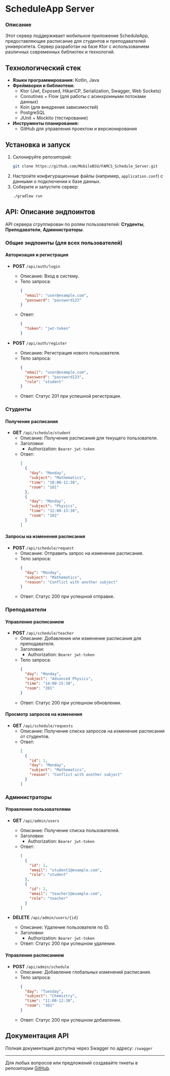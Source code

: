 # ScheduleApp Server

### Описание

Этот сервер поддерживает мобильное приложение ScheduleApp, предоставляющее расписание для студентов и преподавателей университета. Сервер разработан на базе Ktor с использованием различных современных библиотек и технологий.

## Технологический стек

- **Языки программирования:** Kotlin, Java
- **Фреймворки и библиотеки:**
  - Ktor (Jwt, Exposed, HikariCP, Serialization, Swagger, Web Sockets)
  - Coroutines + Flow (для работы с асинхронными потоками данных)
  - Koin (для внедрения зависимостей)
  - PostgreSQL
  - JUnit + Mockito (тестирование)
- **Инструменты планирования:**
  - GitHub для управления проектом и версионирования

## Установка и запуск

1. Склонируйте репозиторий:
    ```bash
    git clone https://github.com/MobileBSU/FAMCS_Schedule_Server.git
    ```
2. Настройте конфигурационные файлы (например, `application.conf`) с данными о подключении к базе данных.
3. Соберите и запустите сервер:
    ```bash
    ./gradlew run
    ```

## API: Описание эндпоинтов

API сервера сгруппирован по ролям пользователей: **Студенты**, **Преподаватели**, **Администраторы**.

### Общие эндпоинты (для всех пользователей)

#### Авторизация и регистрация
- **POST** `/api/auth/login`
  - Описание: Вход в систему.
  - Тело запроса:
    ```json
    {
      "email": "user@example.com",
      "password": "password123"
    }
    ```
  - Ответ:
    ```json
    {
      "token": "jwt-token"
    }
    ```

- **POST** `/api/auth/register`
  - Описание: Регистрация нового пользователя.
  - Тело запроса:
    ```json
    {
      "email": "user@example.com",
      "password": "password123",
      "role": "student"
    }
    ```
  - Ответ: Статус 201 при успешной регистрации.

### Студенты

#### Получение расписания
- **GET** `/api/schedule/student`
  - Описание: Получение расписания для текущего пользователя.
  - Заголовки:
    - Authorization: `Bearer jwt-token`
  - Ответ:
    ```json
    [
      {
        "day": "Monday",
        "subject": "Mathematics",
        "time": "10:00-11:30",
        "room": "101"
      },
      {
        "day": "Monday",
        "subject": "Physics",
        "time": "12:00-13:30",
        "room": "102"
      }
    ]
    ```

#### Запросы на изменения расписания
- **POST** `/api/schedule/request`
  - Описание: Отправить запрос на изменение расписания.
  - Тело запроса:
    ```json
    {
      "day": "Monday",
      "subject": "Mathematics",
      "reason": "Conflict with another subject"
    }
    ```
  - Ответ: Статус 200 при успешной отправке.

### Преподаватели

#### Управление расписанием
- **POST** `/api/schedule/teacher`
  - Описание: Добавление или изменение расписания для преподавателя.
  - Заголовки:
    - Authorization: `Bearer jwt-token`
  - Тело запроса:
    ```json
    {
      "day": "Monday",
      "subject": "Advanced Physics",
      "time": "14:00-15:30",
      "room": "201"
    }
    ```
  - Ответ: Статус 200 при успешном обновлении.

#### Просмотр запросов на изменения
- **GET** `/api/schedule/requests`
  - Описание: Получение списка запросов на изменение расписания от студентов.
  - Ответ:
    ```json
    [
      {
        "id": 1,
        "day": "Monday",
        "subject": "Mathematics",
        "reason": "Conflict with another subject"
      }
    ]
    ```

### Администраторы

#### Управление пользователями
- **GET** `/api/admin/users`
  - Описание: Получение списка пользователей.
  - Заголовки:
    - Authorization: `Bearer jwt-token`
  - Ответ:
    ```json
    [
      {
        "id": 1,
        "email": "student1@example.com",
        "role": "student"
      },
      {
        "id": 2,
        "email": "teacher1@example.com",
        "role": "teacher"
      }
    ]
    ```

- **DELETE** `/api/admin/users/{id}`
  - Описание: Удаление пользователя по ID.
  - Заголовки:
    - Authorization: `Bearer jwt-token`
  - Ответ: Статус 200 при успешном удалении.

#### Управление расписанием
- **POST** `/api/admin/schedule`
  - Описание: Добавление глобальных изменений расписания.
  - Тело запроса:
    ```json
    {
      "day": "Tuesday",
      "subject": "Chemistry",
      "time": "11:00-12:30",
      "room": "301"
    }
    ```
  - Ответ: Статус 200 при успешном добавлении.

## Документация API

Полная документация доступна через Swagger по адресу: `/swagger`

---

Для любых вопросов или предложений создавайте тикеты в репозитории [GitHub](https://github.com/MobileBSU/FAMCS_Schedule_Server.git).
